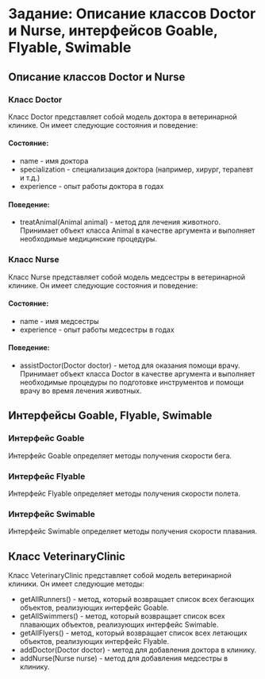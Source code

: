 # Задание: Описание классов Doctor и Nurse, интерфейсов Goable, Flyable, Swimable

## Описание классов Doctor и Nurse

### Класс Doctor

Класс Doctor представляет собой модель доктора в ветеринарной клинике. Он имеет следующие состояния и поведение:

#### Состояние:

- name - имя доктора
- specialization - специализация доктора (например, хирург, терапевт и т.д.)
- experience - опыт работы доктора в годах

#### Поведение:

- treatAnimal(Animal animal) - метод для лечения животного. Принимает объект класса Animal в качестве аргумента и выполняет необходимые медицинские процедуры.

### Класс Nurse

Класс Nurse представляет собой модель медсестры в ветеринарной клинике. Он имеет следующие состояния и поведение:

#### Состояние:

- name - имя медсестры
- experience - опыт работы медсестры в годах

#### Поведение:

- assistDoctor(Doctor doctor) - метод для оказания помощи врачу. Принимает объект класса Doctor в качестве аргумента и выполняет необходимые процедуры по подготовке инструментов и помощи врачу во время лечения животных.

## Интерфейсы Goable, Flyable, Swimable

### Интерфейс Goable

Интерфейс Goable определяет методы получения скорости бега.

### Интерфейс Flyable

Интерфейс Flyable определяет методы получения скорости полета.

### Интерфейс Swimable

Интерфейс Swimable определяет методы получения скорости плавания.

## Класс VeterinaryClinic

Класс VeterinaryClinic представляет собой модель ветеринарной клиники. Он имеет следующие методы:

- getAllRunners() - метод, который возвращает список всех бегающих объектов, реализующих интерфейс Goable.
- getAllSwimmers() - метод, который возвращает список всех плавающих объектов, реализующих интерфейс Swimable.
- getAllFlyers() - метод, который возвращает список всех летающих объектов, реализующих интерфейс Flyable.
- addDoctor(Doctor doctor) - метод для добавления доктора в клинику.
- addNurse(Nurse nurse) - метод для добавления медсестры в клинику.